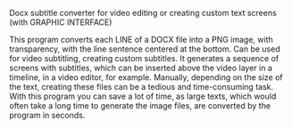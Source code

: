Docx subtitle converter for video editing or creating custom text screens (with GRAPHIC INTERFACE)

This program converts each LINE of a DOCX file into a PNG image, with transparency, with the line sentence centered at the bottom. Can be used for video subtitling, creating custom subtitles.
It generates a sequence of screens with subtitles, which can be inserted above the video layer in a timeline, in a video editor, for example.
Manually, depending on the size of the text, creating these files can be a tedious and time-consuming task. With this program you can save a lot of time, as large texts, which would often take a long time to generate the image files, are converted by the program in seconds.
